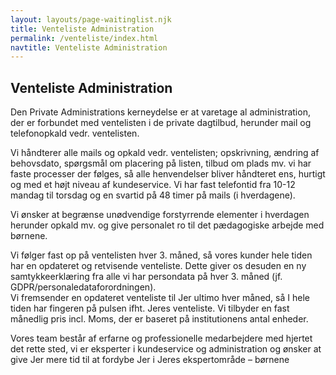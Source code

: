 ```yaml
---
layout: layouts/page-waitinglist.njk
title: Venteliste Administration 
permalink: /venteliste/index.html
navtitle: Venteliste Administration
---
```

## Venteliste Administration
Den Private Administrations kerneydelse er at varetage al administration, der er forbundet med ventelisten i de private dagtilbud, herunder mail og telefonopkald vedr. ventelisten.

Vi håndterer alle mails og opkald vedr. ventelisten; opskrivning, ændring af behovsdato, spørgsmål om placering på listen, tilbud om plads mv. vi har faste processer der følges, så alle henvendelser bliver håndteret ens, hurtigt og med et højt niveau af kundeservice. 
Vi har fast telefontid fra 10-12 mandag til torsdag og en svartid på 48 timer på mails (i hverdagene).

Vi ønsker at begrænse unødvendige forstyrrende elementer i hverdagen herunder opkald mv. og give personalet ro til det pædagogiske arbejde med børnene. 

Vi følger fast op på ventelisten hver 3. måned, så vores kunder hele tiden har en opdateret og retvisende venteliste. Dette giver os desuden en ny samtykkeerklæring fra alle vi har persondata på hver 3. måned (jf. GDPR/personaledataforordningen).  
Vi fremsender en opdateret venteliste til Jer ultimo hver måned, så I hele tiden har fingeren på pulsen ifht. Jeres venteliste. 
Vi tilbyder en fast månedlig pris incl. Moms, der er baseret på institutionens antal enheder.

Vores team består af erfarne og professionelle medarbejdere med hjertet det rette sted, vi er eksperter i kundeservice og administration og ønsker at give Jer mere tid til at fordybe Jer i Jeres ekspertområde – børnene